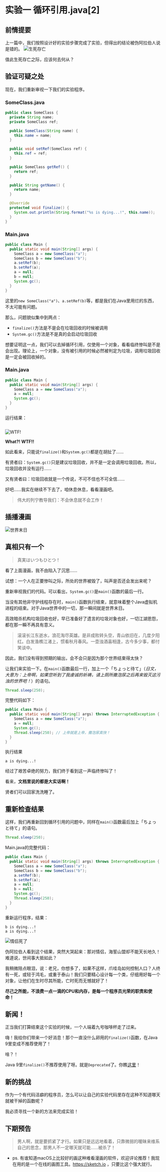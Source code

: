 # 实验一 循环引用.java[2]
## 前情提要
上一篇中，我们按照设计好的实验步骤完成了实验，但得出的结论被伪阿拉伯人说是错的。
![生死存亡](img/exp1/arab-ak47.png "生死存亡")

值此生死存亡之际，应该何去何从？

## 验证可疑之处
现在，我们重新审视一下我们的实验程序。

### SomeClass.java
```java
public class SomeClass {
  private String name;
  private SomeClass ref;

  public SomeClass(String name) {
    this.name = name;
  }

  public void setRef(SomeClass ref) {
    this.ref = ref;
  }

  public SomeClass getRef() {
    return ref;
  }

  public String getName() {
    return name;
  }

  @Override
  protected void finalize() {
    System.out.println(String.format("%s is dying...!", this.name));
  }
}
```

### Main.java
```java
public class Main {
  public static void main(String[] args) {
    SomeClass a = new SomeClass("a");
    SomeClass b = new SomeClass("b");
    a.setRef(b);
    b.setRef(a);
    a = null;
    b = null;
    System.gc();
  }
}
```

这里的`new SomeClass("a")`、`a.setRef(b)`等，都是我们在Java里用烂的东西，不太可能有问题。

那么，问题貌似集中到两点：

- `finalize()`方法是不是会在垃圾回收的时候被调用
- `System.gc()`方法是不是真的会启动垃圾回收

想要证明这一点，我们可以去掉循环引用，仅使用一个对象，看看临终惨叫是不是会出现。理论上，一个对象，没有被引用的时候必然被判定为垃圾，调用垃圾回收是一定会被回收掉的。

### Main.java
```java
public class Main {
  public static void main(String[] args) {
    SomeClass a = new SomeClass("a");
    a = null;
    System.gc();
  }
}
```

运行结果：

```
```
![WTF!](img/exp1/surprised.png "WTF!")

**What?! WTF!!**

如此看来，只能说`finalize()`和`System.gc()`都是在胡扯了……

有贤者曰：`System.gc()`只是建议垃圾回收，并不是一定会调用垃圾回收。所以，垃圾回收并没有运行……

又有贤者曰：垃圾回收就是一个传说，不可不信也不可全信……

好吧……我实在继续不下去了，咱休息休息，看看漫画吧。

> 伟大的列宁教导我们：不会休息就不会工作！

## 插播漫画
![世界末日](img/exp1/doomsday.png "世界末日")


## 真相只有一个
> 真実はいつもひとつ！

看了上面漫画，我不由陷入了沉思……

试想：一个人在正要惨叫之际，所处的世界被毁了，叫声是否还会发出来呢？

重新审视我们的代码。可以看出，`System.gc()`是`main()`函数的最后一行。

当没有其他非守护线程存在时，`main()`函数执行结束，就意味着整个Java虚拟机进程的结束。对于Java世界中的一切，那一瞬间就是世界末日。

高效暗杀机构垃圾回收也好，早已准备好了遗言的垃圾对象也好，一切江湖恩怨，都在那一瞬不再具有意义。

> 滚滚长江东逝水，浪花淘尽英雄。是非成败转头空，青山依旧在，几度夕阳红。白发渔樵江渚上，惯看秋月春风。一壶浊酒喜相逢，古今多少事，都付笑谈中。

因此，我们没有得到预期的输出，会不会只是因为那个世界结束得太快？

让我们来实验一下。在`main()`函数最后一行，加上一个「ちょっと待て」（*日文，大意为：上帝啊，如果您听到了我虔诚的祈祷，请上厕所撒泡尿之后再来毁灭这污浊的世界吧！*）的语句。

```java
Thread.sleep(250);
```

完整代码如下：

```java
public class Main {
  public static void main(String[] args) throws InterruptedException {
    SomeClass a = new SomeClass("a");
    a = null;
    System.gc();
    Thread.sleep(250); // 上帝就是上帝，撒泡尿真快！
  }
}
```

执行结果

```
a is dying...!
```

经过了艰苦卓绝的努力，我们终于看到这一声临终惨叫了！

看来，**文档里说的都是大实话啊！**

贤者们可以回家洗洗睡了。

## 重新检查结果
这样，我们再重新回到循环引用的问题中，同样在`main()`函数最后加上「ちょっと待て」的语句。

```java
Thread.sleep(250);
```

Main.java的完整代码：

```java
public class Main {
  public static void main(String[] args) throws InterruptedException {
    SomeClass a = new SomeClass("a");
    SomeClass b = new SomeClass("b");
    a.setRef(b);
    b.setRef(a);
    a = null;
    b = null;
    System.gc();
    Thread.sleep(250);
  }
}
```

重新运行程序，结果：

```
b is dying...!
a is dying...!
```

![情侣死了](img/exp1/both-die.png "情侣死了")

伪阿拉伯人看到这个结果，突然大哭起来：那对情侣，海誓山盟却不能天长地久！难道说，世间事大抵如此？

我稍微陪点眼泪，说：老兄，你想多了，如果不这样，爪哇岛如何控制人口？人终有一死，或轻于鸿毛，或重于泰山！我们只要精心设计每一个类，仔细用好每一个对象，让他们在生时尽其所能，亡时死而无憾就好了！

**尽己之所能，不浪费一点一滴的CPU和内存，是每一个程序员光荣的职责和使命！**

## 新闻！
正当我们打算结束这个实验的时候，一个人端着九号咖啡杯走了过来。

嗨！我给你们带来一个好消息！那个一直没什么卵用的`finalize()`函数，在Java 9里变成不推荐使用了！

啥？！

Java 9里`finalize()`不推荐使用了呀。就是`Deprecated`了。你瞧[这里](https://docs.oracle.com/javase/9/docs/api/java/lang/Object.html#finalize--)！

## 新的挑战
作为一个有代码洁癖的程序员，怎么可以让自己的实验代码里存在这种不知道哪天就被干掉的函数呢？

我必须寻找一个新的方法来完成实验！

## 下期预告

> 男人啊，就是要抓紧了才行。如果只是远远地看着，只靠微弱的暧昧来维系自己的思念，那男人不一定哪天就可能……被杀了！

- ps. 有谁知道macOS上比较好的画这种难看漫画的软件，欢迎评论推荐！我现在用的是一个在线的画图工具。https://sketch.io ，只要比这个强大就行。

